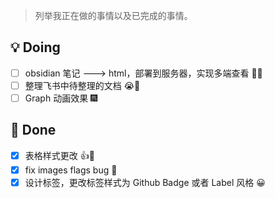 ﻿> 列举我正在做的事情以及已完成的事情。

## 💡 Doing
- [ ] obsidian 笔记 ---> html，部署到服务器，实现多端查看  🤦‍♂️
- [ ] 整理飞书中待整理的文档  😭📙
- [ ] Graph 动画效果 🎆

## 🎉 Done
- [x] 表格样式更改 👍👏
- [x] fix images flags bug  🐛
- [x] 设计标签，更改标签样式为 Github Badge 或者 Label 风格  😀